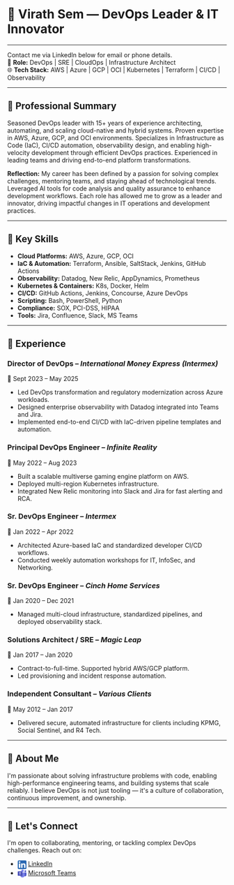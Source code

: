 # 🌟 **Virath Sem — DevOps Leader & IT Innovator**

---

Contact me via LinkedIn below for email or phone details.  
🧭 **Role:** DevOps | SRE | CloudOps | Infrastructure Architect  
🌐 **Tech Stack:** AWS | Azure | GCP | OCI | Kubernetes | Terraform | CI/CD | Observability

---

## 💼 Professional Summary

Seasoned DevOps leader with 15+ years of experience architecting, automating, and scaling cloud-native and hybrid systems. Proven expertise in AWS, Azure, GCP, and OCI environments. Specializes in Infrastructure as Code (IaC), CI/CD automation, observability design, and enabling high-velocity development through efficient DevOps practices. Experienced in leading teams and driving end-to-end platform transformations.

**Reflection:** My career has been defined by a passion for solving complex challenges, mentoring teams, and staying ahead of technological trends. Leveraged AI tools for code analysis and quality assurance to enhance development workflows. Each role has allowed me to grow as a leader and innovator, driving impactful changes in IT operations and development practices.

---

## 🧰 Key Skills

- **Cloud Platforms:** AWS, Azure, GCP, OCI  
- **IaC & Automation:** Terraform, Ansible, SaltStack, Jenkins, GitHub Actions  
- **Observability:** Datadog, New Relic, AppDynamics, Prometheus  
- **Kubernetes & Containers:** K8s, Docker, Helm  
- **CI/CD:** GitHub Actions, Jenkins, Concourse, Azure DevOps  
- **Scripting:** Bash, PowerShell, Python  
- **Compliance:** SOX, PCI-DSS, HIPAA  
- **Tools:** Jira, Confluence, Slack, MS Teams

---

## 🏢 Experience

### **Director of DevOps** – *International Money Express (Intermex)*  
📅 Sept 2023 – May 2025  
- Led DevOps transformation and regulatory modernization across Azure workloads.  
- Designed enterprise observability with Datadog integrated into Teams and Jira.  
- Implemented end-to-end CI/CD with IaC-driven pipeline templates and automation.

### **Principal DevOps Engineer** – *Infinite Reality*  
📅 May 2022 – Aug 2023  
- Built a scalable multiverse gaming engine platform on AWS.  
- Deployed multi-region Kubernetes infrastructure.  
- Integrated New Relic monitoring into Slack and Jira for fast alerting and RCA.

### **Sr. DevOps Engineer** – *Intermex*  
📅 Jan 2022 – Apr 2022  
- Architected Azure-based IaC and standardized developer CI/CD workflows.  
- Conducted weekly automation workshops for IT, InfoSec, and Networking.

### **Sr. DevOps Engineer** – *Cinch Home Services*  
📅 Jan 2020 – Dec 2021  
- Managed multi-cloud infrastructure, standardized pipelines, and deployed observability stack.

### **Solutions Architect / SRE** – *Magic Leap*  
📅 Jan 2017 – Jan 2020  
- Contract-to-full-time. Supported hybrid AWS/GCP platform.  
- Led provisioning and incident response automation.

### **Independent Consultant** – *Various Clients*  
📅 May 2012 – Jan 2017  
- Delivered secure, automated infrastructure for clients including KPMG, Social Sentinel, and R4 Tech.

---

## 📌 About Me

I'm passionate about solving infrastructure problems with code, enabling high-performance engineering teams, and building systems that scale reliably. I believe DevOps is not just tooling — it's a culture of collaboration, continuous improvement, and ownership.

---

## 📎 Let's Connect

I'm open to collaborating, mentoring, or tackling complex DevOps challenges. Reach out on:

- <img src="./artifacts/5296501_linkedin_network_linkedin logo_icon.png" alt="LinkedIn" width="20" style="vertical-align:middle;"/> [LinkedIn](https://www.linkedin.com/in/virathsem/)
- <img src="./artifacts/6296667_microsoft_office_office 365_teams_icon.png" alt="Microsoft Teams" width="20" style="vertical-align:middle;"/> [Microsoft Teams](https://teams.microsoft.com/l/chat/0/0?users=virath@gmail.com)
